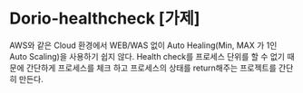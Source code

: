 # Dorio-healthcheck [가제]
AWS와 같은 Cloud 환경에서 WEB/WAS 없이 Auto Healing(Min, MAX 가 1인 Auto Scaling)을 사용하기 쉽지 않다. 
Health check를 프로세스 단위를 할 수 없기 때문에 간단하게 프로세스를 체크 하고 프로세스의 상태를 return해주는 프로젝트를 간단히 만든다.
